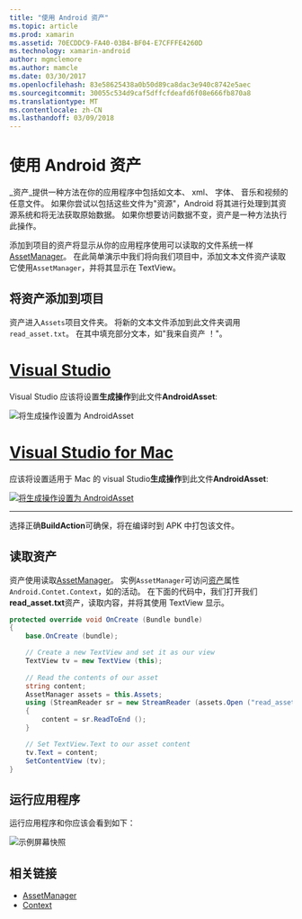 ```yaml
---
title: "使用 Android 资产"
ms.topic: article
ms.prod: xamarin
ms.assetid: 70ECDDC9-FA40-03B4-BF04-E7CFFFE4260D
ms.technology: xamarin-android
author: mgmclemore
ms.author: mamcle
ms.date: 03/30/2017
ms.openlocfilehash: 83e58625438a0b50d89ca8dac3e940c8742e5aec
ms.sourcegitcommit: 30055c534d9caf5dffcfdeafd6f08e666fb870a8
ms.translationtype: MT
ms.contentlocale: zh-CN
ms.lasthandoff: 03/09/2018
---
```

# <a name="using-android-assets"></a>使用 Android 资产

_资产_提供一种方法在你的应用程序中包括如文本、 xml、 字体、 音乐和视频的任意文件。 如果你尝试以包括这些文件为"资源"，Android 将其进行处理到其资源系统和将无法获取原始数据。 如果你想要访问数据不变，资产是一种方法执行此操作。

添加到项目的资产将显示从你的应用程序使用可以读取的文件系统一样[AssetManager](https://developer.xamarin.com/api/type/Android.Content.Res.AssetManager/)。
在此简单演示中我们将向我们项目中，添加文本文件资产读取它使用`AssetManager`，并将其显示在 TextView。


## <a name="add-asset-to-project"></a>将资产添加到项目

资产进入`Assets`项目文件夹。 将新的文本文件添加到此文件夹调用`read_asset.txt`。 在其中填充部分文本，如"我来自资产 ！"。

# <a name="visual-studiotabvswin"></a>[Visual Studio](#tab/vswin)

Visual Studio 应该将设置**生成操作**到此文件**AndroidAsset**:

![将生成操作设置为 AndroidAsset](android-assets-images/asset-properties-vs.png) 

# <a name="visual-studio-for-mactabvsmac"></a>[Visual Studio for Mac](#tab/vsmac)

应该将设置适用于 Mac 的 visual Studio**生成操作**到此文件**AndroidAsset**:

[![将生成操作设置为 AndroidAsset](android-assets-images/asset-properties-xs-sml.png)](android-assets-images/asset-properties-xs.png#lightbox)

-----

选择正确**BuildAction**可确保，将在编译时到 APK 中打包该文件。


## <a name="reading-assets"></a>读取资产

资产使用读取[AssetManager](https://developer.xamarin.com/api/type/Android.Content.Res.AssetManager/)。 实例`AssetManager`可访问[资产](https://developer.xamarin.com/api/property/Android.Content.Context.Assets/)属性`Android.Contet.Context`，如的活动。
在下面的代码中，我们打开我们**read_asset.txt**资产，读取内容，并将其使用 TextView 显示。

```csharp
protected override void OnCreate (Bundle bundle)
{
    base.OnCreate (bundle);

    // Create a new TextView and set it as our view
    TextView tv = new TextView (this);
    
    // Read the contents of our asset
    string content;
    AssetManager assets = this.Assets;
    using (StreamReader sr = new StreamReader (assets.Open ("read_asset.txt")))
    {
        content = sr.ReadToEnd ();
    }

    // Set TextView.Text to our asset content
    tv.Text = content;
    SetContentView (tv);
}
```


## <a name="running-the-application"></a>运行应用程序

运行应用程序和你应该会看到如下：

![示例屏幕快照](android-assets-images/screenshot.png)


## <a name="related-links"></a>相关链接

- [AssetManager](https://developer.xamarin.com/api/type/Android.Content.Res.AssetManager/)
- [Context](https://developer.xamarin.com/api/type/Android.Content.Context/)
